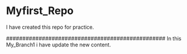 # Myfirst_Repo
I have created this repo for practice.

#################################################
In this My_Branch1 i have update the new content.
